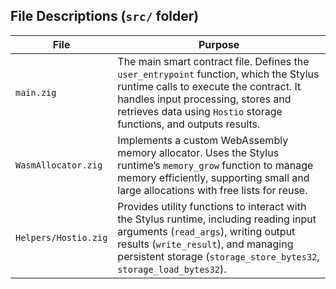 ## File Descriptions (`src/` folder)

| File | Purpose |
|------|---------|
| `main.zig` | The main smart contract file. Defines the `user_entrypoint` function, which the Stylus runtime calls to execute the contract. It handles input processing, stores and retrieves data using `Hostio` storage functions, and outputs results. |
| `WasmAllocator.zig` | Implements a custom WebAssembly memory allocator. Uses the Stylus runtime’s `memory_grow` function to manage memory efficiently, supporting small and large allocations with free lists for reuse. |
| `Helpers/Hostio.zig` | Provides utility functions to interact with the Stylus runtime, including reading input arguments (`read_args`), writing output results (`write_result`), and managing persistent storage (`storage_store_bytes32`, `storage_load_bytes32`). |